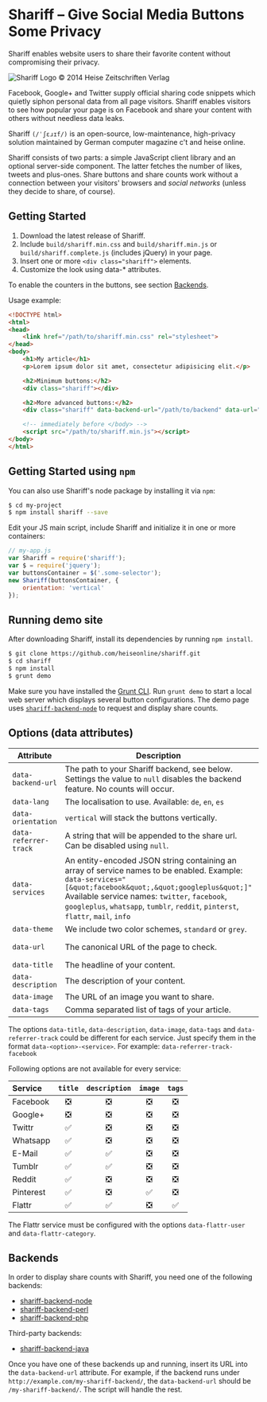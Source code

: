 # Shariff – Give Social Media Buttons Some Privacy

Shariff enables website users to share their favorite content without compromising their privacy.

![Shariff Logo © 2014 Heise Zeitschriften Verlag](http://www.heise.de/icons/ho/shariff-logo.png)

Facebook, Google+ and Twitter supply official sharing code snippets which quietly siphon personal data from all page visitors. Shariff enables visitors to see how popular your page is on Facebook and share your content with others without needless data leaks.

Shariff `(/ˈʃɛɹɪf/)` is an open-source, low-maintenance, high-privacy solution maintained by German computer magazine c't and heise online.

Shariff consists of two parts: a simple JavaScript client library and an optional server-side component. The latter fetches the number of likes, tweets and plus-ones. Share buttons and share counts work without a connection between your visitors' browsers and *social networks* (unless they decide to share, of course).

## Getting Started

1. Download the latest release of Shariff.
2. Include `build/shariff.min.css` and `build/shariff.min.js` or `build/shariff.complete.js` (includes jQuery) in your page.
3. Insert one or more `<div class="shariff">` elements.
4. Customize the look using data-* attributes.

To enable the counters in the buttons, see section [Backends](#backends).

Usage example:

```html
<!DOCTYPE html>
<html>
<head>
    <link href="/path/to/shariff.min.css" rel="stylesheet">
</head>
<body>
    <h1>My article</h1>
    <p>Lorem ipsum dolor sit amet, consectetur adipisicing elit.</p>

    <h2>Minimum buttons:</h2>
    <div class="shariff"></div>

    <h2>More advanced buttons:</h2>
    <div class="shariff" data-backend-url="/path/to/backend" data-url="http://www.example.com/my-article.html" data-theme="grey" data-orientation="vertical"></div>

    <!-- immediately before </body> -->
    <script src="/path/to/shariff.min.js"></script>
</body>
</html>
```

## Getting Started using `npm`

You can also use Shariff's node package by installing it via `npm`:

```sh
$ cd my-project
$ npm install shariff --save
```

Edit your JS main script, include Shariff and initialize it in one or more containers:

```js
// my-app.js
var Shariff = require('shariff');
var $ = require('jquery');
var buttonsContainer = $('.some-selector');
new Shariff(buttonsContainer, {
    orientation: 'vertical'
});
```

## Running demo site

After downloading Shariff, install its dependencies by running `npm install`.

```sh
$ git clone https://github.com/heiseonline/shariff.git
$ cd shariff
$ npm install
$ grunt demo 
```

Make sure you have installed the [Grunt CLI](http://gruntjs.com/getting-started#installing-the-cli). Run `grunt demo` to start a local web server which displays several button configurations. The demo page uses [`shariff-backend-node`](https://github.com/heiseonline/shariff-backend-node) to request and display share counts.

## Options (data attributes)

| Attribute        | Description | Default |
|------------------|-------------|---------|
| `data-backend-url` | The path to your Shariff backend, see below. Settings the value to `null` disables the backend feature. No counts will occur.  | `null` |
| `data-lang`      | The localisation to use. Available: `de`, `en`, `es` | `de` |
| `data-orientation` | `vertical` will stack the buttons vertically. | `horizontal`  |
| `data-referrer-track` | A string that will be appended to the share url. Can be disabled using `null`. | `null` |
| `data-services`  | An entity-encoded JSON string containing an array of service names to be enabled. Example: `data-services="[&quot;facebook&quot;,&quot;googleplus&quot;]"` Available service names: `twitter`, `facebook`, `googleplus`, `whatsapp`, `tumblr`, `reddit`, `pinterst`, `flattr`, `mail`, `info` | 'facebook', 'googleplus', 'twitter', 'pinterest', 'reddit', 'tumblr', 'mail', 'info' |
| `data-theme`     | We include two color schemes, `standard` or `grey`. | `standard` |
| `data-url`       | The canonical URL of the page to check. | page's canonical URL or `og:url` or current URL |
| `data-title`     | The headline of your content. | `meta[(name|property)="(og:)?title"]` or the title of the current page. |
| `data-description` | The description of your content. | `meta[(name|property)="(og:)?description"]` |
| `data-image`     | The URL of an image you want to share. | `meta[(name|property)="(og:)?image"]` |
| `data-tags`      | Comma separated list of tags of your article. | `meta[property="article:tag"]` |

The options `data-title`, `data-description`, `data-image`, `data-tags` and `data-referrer-track` could be different for each service. Just specify them in the format `data-<option>-<service>`. For example: `data-referrer-track-facebook`

Following options are not available for every service:

| Service   | `title` | `description` | `image` | `tags` |
|:----------|:-------:|:-------------:|:-------:|:------:|
| Facebook  | :negative_squared_cross_mark: | :negative_squared_cross_mark: | :negative_squared_cross_mark: | :negative_squared_cross_mark: |
| Google+   | :negative_squared_cross_mark: | :negative_squared_cross_mark: | :negative_squared_cross_mark: | :negative_squared_cross_mark: |
| Twittr    | :white_check_mark: | :negative_squared_cross_mark: | :negative_squared_cross_mark: | :negative_squared_cross_mark: |
| Whatsapp  | :white_check_mark: | :negative_squared_cross_mark: | :negative_squared_cross_mark: | :negative_squared_cross_mark: |
| E-Mail    | :white_check_mark: | :white_check_mark: | :negative_squared_cross_mark: | :negative_squared_cross_mark: |
| Tumblr    | :white_check_mark: | :white_check_mark: | :negative_squared_cross_mark: | :negative_squared_cross_mark: |
| Reddit    | :white_check_mark: | :negative_squared_cross_mark: | :negative_squared_cross_mark: | :negative_squared_cross_mark: |
| Pinterest | :white_check_mark: | :negative_squared_cross_mark: | :white_check_mark: | :negative_squared_cross_mark: |
| Flattr    | :white_check_mark: | :white_check_mark: | :negative_squared_cross_mark: | :white_check_mark: |

The Flattr service must be configured with the options `data-flattr-user` and `data-flattr-category`.

## Backends

In order to display share counts with Shariff, you need one of the following backends:

* [shariff-backend-node](http://github.com/heiseonline/shariff-backend-node)
* [shariff-backend-perl](http://github.com/heiseonline/shariff-backend-perl)
* [shariff-backend-php](http://github.com/heiseonline/shariff-backend-php)

Third-party backends:

* [shariff-backend-java](http://github.com/headissue/shariff-backend-java)

Once you have one of these backends up and running, insert its URL into the `data-backend-url` attribute. For example, if the backend runs under `http://example.com/my-shariff-backend/`, the `data-backend-url` should be `/my-shariff-backend/`. The script will handle the rest. 
